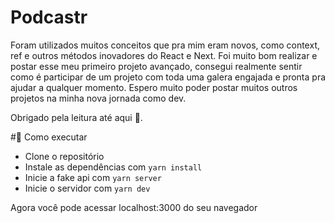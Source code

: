 # Podcastr
Foram utilizados muitos conceitos que pra mim eram novos, como context, ref e outros métodos inovadores do React e Next.
Foi muito bom realizar e postar esse meu primeiro projeto avançado, consegui realmente sentir como é participar de um projeto com toda uma galera engajada e
pronta pra ajudar a qualquer momento. Espero muito poder postar muitos outros projetos na minha nova jornada como dev.

Obrigado pela leitura até aqui 🖖.

#🚀 Como executar

* Clone o repositório
* Instale as dependências com `yarn install`
* Inicie a fake api com `yarn server`
* Inicie o servidor com `yarn dev`
<p>Agora você pode acessar localhost:3000 do seu navegador<p>
